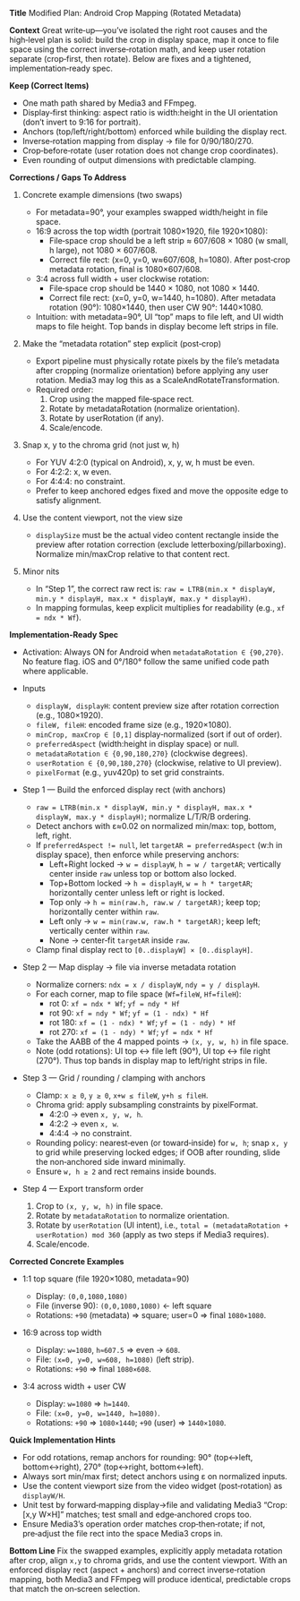 **Title**
Modified Plan: Android Crop Mapping (Rotated Metadata)

**Context**
Great write‑up—you’ve isolated the right root causes and the high‑level plan is solid: build the crop in display space, map it once to file space using the correct inverse‑rotation math, and keep user rotation separate (crop‑first, then rotate). Below are fixes and a tightened, implementation‑ready spec.

**Keep (Correct Items)**
- One math path shared by Media3 and FFmpeg.
- Display‑first thinking: aspect ratio is width:height in the UI orientation (don’t invert to 9:16 for portrait).
- Anchors (top/left/right/bottom) enforced while building the display rect.
- Inverse‑rotation mapping from display → file for 0/90/180/270.
- Crop‑before‑rotate (user rotation does not change crop coordinates).
- Even rounding of output dimensions with predictable clamping.

**Corrections / Gaps To Address**
1) Concrete example dimensions (two swaps)
   - For metadata=90°, your examples swapped width/height in file space.
   - 16:9 across the top width (portrait 1080×1920, file 1920×1080):
     - File‑space crop should be a left strip ≈ 607/608 × 1080 (w small, h large), not 1080 × 607/608.
     - Correct file rect: (x=0, y=0, w≈607/608, h=1080). After post‑crop metadata rotation, final is 1080×607/608.
   - 3:4 across full width + user clockwise rotation:
     - File‑space crop should be 1440 × 1080, not 1080 × 1440.
     - Correct file rect: (x=0, y=0, w=1440, h=1080). After metadata rotation (90°): 1080×1440, then user CW 90°: 1440×1080.
   - Intuition: with metadata=90°, UI “top” maps to file left, and UI width maps to file height. Top bands in display become left strips in file.

2) Make the “metadata rotation” step explicit (post‑crop)
   - Export pipeline must physically rotate pixels by the file’s metadata after cropping (normalize orientation) before applying any user rotation. Media3 may log this as a ScaleAndRotateTransformation.
   - Required order:
     1. Crop using the mapped file‑space rect.
     2. Rotate by metadataRotation (normalize orientation).
     3. Rotate by userRotation (if any).
     4. Scale/encode.

3) Snap x, y to the chroma grid (not just w, h)
   - For YUV 4:2:0 (typical on Android), x, y, w, h must be even.
   - For 4:2:2: x, w even.
   - For 4:4:4: no constraint.
   - Prefer to keep anchored edges fixed and move the opposite edge to satisfy alignment.

4) Use the content viewport, not the view size
   - `displaySize` must be the actual video content rectangle inside the preview after rotation correction (exclude letterboxing/pillarboxing). Normalize min/maxCrop relative to that content rect.

5) Minor nits
   - In “Step 1”, the correct raw rect is: `raw = LTRB(min.x * displayW, min.y * displayH, max.x * displayW, max.y * displayH)`.
   - In mapping formulas, keep explicit multiplies for readability (e.g., `xf = ndx * Wf`).

**Implementation‑Ready Spec**

- Activation: Always ON for Android when `metadataRotation ∈ {90,270}`. No feature flag. iOS and 0°/180° follow the same unified code path where applicable.

- Inputs
  - `displayW, displayH`: content preview size after rotation correction (e.g., 1080×1920).
  - `fileW, fileH`: encoded frame size (e.g., 1920×1080).
  - `minCrop, maxCrop ∈ [0,1]` display‑normalized (sort if out of order).
  - `preferredAspect` (width:height in display space) or null.
  - `metadataRotation ∈ {0,90,180,270}` (clockwise degrees).
  - `userRotation ∈ {0,90,180,270}` (clockwise, relative to UI preview).
  - `pixelFormat` (e.g., yuv420p) to set grid constraints.

- Step 1 — Build the enforced display rect (with anchors)
  - `raw = LTRB(min.x * displayW, min.y * displayH, max.x * displayW, max.y * displayH)`; normalize L/T/R/B ordering.
  - Detect anchors with ε≈0.02 on normalized min/max: top, bottom, left, right.
  - If `preferredAspect != null`, let `targetAR = preferredAspect` (w:h in display space), then enforce while preserving anchors:
    - Left+Right locked → `w = displayW`, `h = w / targetAR`; vertically center inside `raw` unless top or bottom also locked.
    - Top+Bottom locked → `h = displayH`, `w = h * targetAR`; horizontally center unless left or right is locked.
    - Top only → `h = min(raw.h, raw.w / targetAR)`; keep top; horizontally center within `raw`.
    - Left only → `w = min(raw.w, raw.h * targetAR)`; keep left; vertically center within `raw`.
    - None → center‑fit `targetAR` inside `raw`.
  - Clamp final display rect to `[0..displayW] × [0..displayH]`.

- Step 2 — Map display → file via inverse metadata rotation
  - Normalize corners: `ndx = x / displayW`, `ndy = y / displayH`.
  - For each corner, map to file space (`Wf=fileW`, `Hf=fileH`):
    - rot 0:   `xf = ndx * Wf`;         `yf = ndy * Hf`
    - rot 90:  `xf = ndy * Wf`;         `yf = (1 - ndx) * Hf`
    - rot 180: `xf = (1 - ndx) * Wf`;   `yf = (1 - ndy) * Hf`
    - rot 270: `xf = (1 - ndy) * Wf`;   `yf = ndx * Hf`
  - Take the AABB of the 4 mapped points → `(x, y, w, h)` in file space.
  - Note (odd rotations): UI top ↔ file left (90°), UI top ↔ file right (270°). Thus top bands in display map to left/right strips in file.

- Step 3 — Grid / rounding / clamping with anchors
  - Clamp: `x ≥ 0`, `y ≥ 0`, `x+w ≤ fileW`, `y+h ≤ fileH`.
  - Chroma grid: apply subsampling constraints by pixelFormat.
    - 4:2:0 → even `x, y, w, h`.
    - 4:2:2 → even `x, w`.
    - 4:4:4 → no constraint.
  - Rounding policy: nearest‑even (or toward‑inside) for `w, h`; snap `x, y` to grid while preserving locked edges; if OOB after rounding, slide the non‑anchored side inward minimally.
  - Ensure `w, h ≥ 2` and rect remains inside bounds.

- Step 4 — Export transform order
  1. Crop to `(x, y, w, h)` in file space.
  2. Rotate by `metadataRotation` to normalize orientation.
  3. Rotate by `userRotation` (UI intent), i.e., `total = (metadataRotation + userRotation) mod 360` (apply as two steps if Media3 requires).
  4. Scale/encode.

**Corrected Concrete Examples**
- 1:1 top square (file 1920×1080, metadata=90)
  - Display: `(0,0,1080,1080)`
  - File (inverse 90): `(0,0,1080,1080)` ← left square
  - Rotations: `+90` (metadata) ⇒ square; user=0 ⇒ final `1080×1080`.

- 16:9 across top width
  - Display: `w=1080`, `h≈607.5` ⇒ even → `608`.
  - File: `(x=0, y=0, w≈608, h=1080)` (left strip).
  - Rotations: `+90` ⇒ final `1080×608`.

- 3:4 across width + user CW
  - Display: `w=1080` ⇒ `h=1440`.
  - File: `(x=0, y=0, w=1440, h=1080)`.
  - Rotations: `+90` ⇒ `1080×1440`; `+90` (user) ⇒ `1440×1080`.

**Quick Implementation Hints**
- For odd rotations, remap anchors for rounding: 90° (top↔left, bottom↔right), 270° (top↔right, bottom↔left).
- Always sort min/max first; detect anchors using ε on normalized inputs.
- Use the content viewport size from the video widget (post‑rotation) as `displayW/H`.
- Unit test by forward‑mapping display→file and validating Media3 “Crop: [x,y W×H]” matches; test small and edge‑anchored crops too.
- Ensure Media3’s operation order matches crop‑then‑rotate; if not, pre‑adjust the file rect into the space Media3 crops in.

**Bottom Line**
Fix the swapped examples, explicitly apply metadata rotation after crop, align `x,y` to chroma grids, and use the content viewport. With an enforced display rect (aspect + anchors) and correct inverse‑rotation mapping, both Media3 and FFmpeg will produce identical, predictable crops that match the on‑screen selection.

